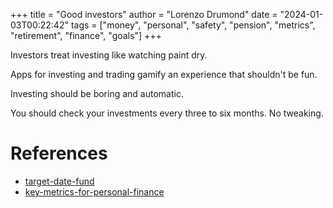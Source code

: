 +++
title = "Good investors"
author = "Lorenzo Drumond"
date = "2024-01-03T00:22:42"
tags = ["money",  "personal",  "safety",  "pension",  "metrics",  "retirement",  "finance",  "goals"]
+++


Investors treat investing like watching paint dry.

Apps for investing and trading gamify an experience that shouldn't be fun.

Investing should be boring and automatic.

You should check your investments every three to six months. No tweaking.

# References
- [target-date-fund](/wiki/target-date-fund/)
- [key-metrics-for-personal-finance](/wiki/key-metrics-for-personal-finance/)
